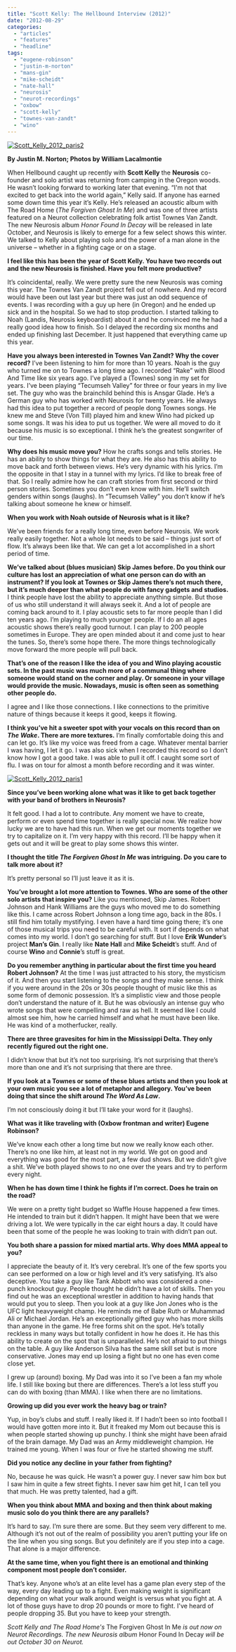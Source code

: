 ```yaml
---
title: "Scott Kelly: The Hellbound Interview (2012)"
date: "2012-08-29"
categories: 
  - "articles"
  - "features"
  - "headline"
tags: 
  - "eugene-robinson"
  - "justin-m-norton"
  - "mans-gin"
  - "mike-scheidt"
  - "nate-hall"
  - "neurosis"
  - "neurot-recordings"
  - "oxbow"
  - "scott-kelly"
  - "townes-van-zandt"
  - "wino"
---
```


[![](http://www.hellbound.ca/wp-content/uploads/2012/08/Scott_Kelly_2012_paris2-590x368.jpg "Scott_Kelly_2012_paris2")](http://www.hellbound.ca/2012/08/scott-kelly-the-hellbound-interview-2012/scott_kelly_2012_paris2/)

**By Justin M. Norton; Photos by William Lacalmontie**

When Hellbound caught up recently with **Scott Kelly** the **Neurosis** co-founder and solo artist was returning from camping in the Oregon woods. He wasn’t looking forward to working later that evening. “I'm not that excited to get back into the world again,” Kelly said. If anyone has earned some down time this year it’s Kelly. He’s released an acoustic album with The Road Home (_The Forgiven Ghost In Me_) and was one of three artists featured on a Neurot collection celebrating folk artist Townes Van Zandt. The new Neurosis album _Honor Found In Decay_ will be released in late October, and Neurosis is likely to emerge for a few select shows this winter. We talked to Kelly about playing solo and the power of a man alone in the universe – whether in a fighting cage or on a stage.

**I feel like this has been the year of Scott Kelly. You have two records out and the new Neurosis is finished. Have you felt more productive?**

It’s coincidental, really. We were pretty sure the new Neurosis was coming this year. The Townes Van Zandt project fell out of nowhere. And my record would have been out last year but there was just an odd sequence of events. I was recording with a guy up here (in Oregon) and he ended up sick and in the hospital. So we had to stop production. I started talking to Noah (Landis, Neurosis keyboardist) about it and he convinced me he had a really good idea how to finish. So I delayed the recording six months and ended up finishing last December. It just happened that everything came up this year.

**Have you always been interested in Townes Van Zandt? Why the cover record?** I’ve been listening to him for more than 10 years. Noah is the guy who turned me on to Townes a long time ago. I recorded “Rake” with Blood And Time like six years ago. I’ve played a (Townes) song in my set for years. I’ve been playing “Tecumseh Valley” for three or four years in my live set. The guy who was the brainchild behind this is Ansgar Glade. He’s a German guy who has worked with Neurosis for twenty years. He always had this idea to put together a record of people dong Townes songs. He knew me and Steve (Von Till) played him and knew Wino had picked up some songs. It was his idea to put us together. We were all moved to do it because his music is so exceptional. I think he’s the greatest songwriter of our time.

**Why does his music move you?** How he crafts songs and tells stories. He has an ability to show things for what they are. He also has this ability to move back and forth between views. He’s very dynamic with his lyrics. I’m the opposite in that I stay in a tunnel with my lyrics. I’d like to break free of that. So I really admire how he can craft stories from first second or third person stories. Sometimes you don’t even know with him. He’ll switch genders within songs (laughs). In “Tecumseh Valley” you don’t know if he’s talking about someone he knew or himself.

**When you work with Noah outside of Neurosis what is it like?**

We’ve been friends for a really long time, even before Neurosis. We work really easily together. Not a whole lot needs to be said – things just sort of flow. It’s always been like that. We can get a lot accomplished in a short period of time.

**We’ve talked about (blues musician) Skip James before. Do you think our culture has lost an appreciation of what one person can do with an instrument? If you look at Townes or Skip James there’s not much there, but it’s much deeper than what people do with fancy gadgets and studios.** I think people have lost the ability to appreciate anything simple. But those of us who still understand it will always seek it. And a lot of people are coming back around to it. I play acoustic sets to far more people than I did ten years ago. I’m playing to much younger people. If I do an all ages acoustic shows there’s really good turnout. I can play to 200 people sometimes in Europe. They are open minded about it and come just to hear the tunes. So, there’s some hope there. The more things technologically move forward the more people will pull back.

**That’s one of the reason I like the idea of you and Wino playing acoustic sets. In the past music was much more of a communal thing where someone would stand on the corner and play. Or someone in your village would provide the music. Nowadays, music is often seen as something other people do.**

I agree and I like those connections. I like connections to the primitive nature of things because it keeps it good, keeps it flowing.

**I think you’ve hit a sweeter spot with your vocals on this record than on _The Wake_. There are more textures.** I’m finally comfortable doing this and can let go. It’s like my voice was freed from a cage. Whatever mental barrier I was having, I let it go. I was also sick when I recorded this record so I don’t know how I got a good take. I was able to pull it off. I caught some sort of flu. I was on tour for almost a month before recording and it was winter.

[![](http://www.hellbound.ca/wp-content/uploads/2012/08/Scott_Kelly_2012_paris1--590x424.jpg "Scott_Kelly_2012_paris1")](http://www.hellbound.ca/2012/08/scott-kelly-the-hellbound-interview-2012/scott_kelly_2012_paris1/)

**Since you’ve been working alone what was it like to get back together with your band of brothers in Neurosis?**

It felt good. I had a lot to contribute. Any moment we have to create, perform or even spend time together is really special now. We realize how lucky we are to have had this run. When we get our moments together we try to capitalize on it. I’m very happy with this record. I’ll be happy when it gets out and it will be great to play some shows this winter.

**I thought the title _The Forgiven Ghost In Me_ was intriguing. Do you care to talk more about it?**

It’s pretty personal so I’ll just leave it as it is.

**You’ve brought a lot more attention to Townes. Who are some of the other solo artists that inspire you?** Like you mentioned, Skip James. Robert Johnson and Hank Williams are the guys who moved me to do something like this. I came across Robert Johnson a long time ago, back in the 80s. I still find him totally mystifying. I even have a hard time going there; it’s one of those musical trips you need to be careful with. It sort if depends on what comes into my world. I don’t go searching for stuff. But I love **Erik Wunder**’s project **Man’s Gin**. I really like **Nate Hall** and **Mike Scheidt**’s stuff. And of course **Wino** and **Connie**’s stuff is great.

**Do you remember anything in particular about the first time you heard Robert Johnson?** At the time I was just attracted to his story, the mysticism of it. And then you start listening to the songs and they make sense. I think if you were around in the 20s or 30s people thought of music like this as some form of demonic possession. It’s a simplistic view and those people don’t understand the nature of it. But he was obviously an intense guy who wrote songs that were compelling and raw as hell. It seemed like I could almost see him, how he carried himself and what he must have been like. He was kind of a motherfucker, really.

**There are three gravesites for him in the Mississippi Delta. They only recently figured out the right one.**

I didn’t know that but it’s not too surprising. It’s not surprising that there’s more than one and it’s not surprising that there are three.

**If you look at a Townes or some of these blues artists and then you look at your own music you see a lot of metaphor and allegory. You’ve been doing that since the shift around _The Word As Law_.**

I’m not consciously doing it but I’ll take your word for it (laughs).

**What was it like traveling with (Oxbow frontman and writer) Eugene Robinson?**

We’ve know each other a long time but now we really know each other. There’s no one like him, at least not in my world. We got on good and everything was good for the most part, a few dud shows. But we didn’t give a shit. We’ve both played shows to no one over the years and try to perform every night.

**When he has down time I think he fights if I’m correct. Does he train on the road?**

We were on a pretty tight budget so Waffle House happened a few times. He intended to train but it didn’t happen. It might have been that we were driving a lot. We were typically in the car eight hours a day. It could have been that some of the people he was looking to train with didn’t pan out.

**You both share a passion for mixed martial arts. Why does MMA appeal to you?**

I appreciate the beauty of it. It’s very cerebral. It’s one of the few sports you can see performed on a low or high level and it’s very satisfying. It’s also deceptive. You take a guy like Tank Abbott who was considered a one-punch knockout guy. People thought he didn’t have a lot of skills. Then you find out he was an exceptional wrestler in addition to having hands that would put you to sleep. Then you look at a guy like Jon Jones who is the UFC light heavyweight champ. He reminds me of Babe Ruth or Muhammad Ali or Michael Jordan. He’s an exceptionally gifted guy who has more skills than anyone in the game. He free forms shit on the spot. He’s totally reckless in many ways but totally confident in how he does it. He has this ability to create on the spot that is unparalleled. He’s not afraid to put things on the table. A guy like Anderson Silva has the same skill set but is more conservative. Jones may end up losing a fight but no one has even come close yet.

I grew up (around) boxing. My Dad was into it so I’ve been a fan my whole life. I still like boxing but there are differences. There’s a lot less stuff you can do with boxing (than MMA). I like when there are no limitations.

**Growing up did you ever work the heavy bag or train?**

Yup, in boy’s clubs and stuff. I really liked it. If I hadn’t been so into football I would have gotten more into it. But it freaked my Mom out because this is when people started showing up punchy. I think she might have been afraid of the brain damage. My Dad was an Army middleweight champion. He trained me young. When I was four or five he started showing me stuff.

**Did you notice any decline in your father from fighting?**

No, because he was quick. He wasn’t a power guy. I never saw him box but I saw him in quite a few street fights. I never saw him get hit, I can tell you that much. He was pretty talented, had a gift.

**When you think about MMA and boxing and then think about making music solo do you think there are any parallels?**

It’s hard to say. I’m sure there are some. But they seem very different to me. Although it’s not out of the realm of possibility you aren’t putting your life on the line when you sing songs. But you definitely are if you step into a cage. That alone is a major difference.

**At the same time, when you fight there is an emotional and thinking component most people don’t consider.**

That’s key. Anyone who’s at an elite level has a game plan every step of the way, every day leading up to a fight. Even making weight is significant depending on what your walk around weight is versus what you fight at. A lot of those guys have to drop 20 pounds or more to fight. I've heard of people dropping 35. But you have to keep your strength.

_Scott Kelly and The Road Home's_ The Forgiven Ghost In Me _is out now on Neurot Recordings. The new Neurosis album_ Honor Found In Decay _will be out October 30 on Neurot._
